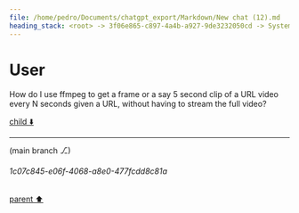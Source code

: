 ```yaml
---
file: /home/pedro/Documents/chatgpt_export/Markdown/New chat (12).md
heading_stack: <root> -> 3f06e865-c897-4a4b-a927-9de3232050cd -> System -> b071c1f2-263c-4341-9590-5213dca53085 -> System -> aaa2b49a-84e1-4810-bb7b-b731b4e96f38 -> User -> 841e4077-bd78-480f-814b-b79a9a92e559 -> Assistant -> Step 1: Probe Video for Duration -> aaa28510-70e7-4b0a-b4b4-43752da44402 -> User -> 5959d47b-4592-4d1b-8ad4-07096d9c5fcf -> Assistant -> aaa20452-6339-498f-a308-f7809045dac3 -> User -> e0c9b1a8-a937-49c0-b18f-4e993b1d06ec -> Assistant -> aaa24f19-97f1-4924-8cf1-c04b4f6c650d -> User
---
```

# User

How do I use ffmpeg to get a frame or a say 5 second clip of a URL video every N seconds given a URL, without having to stream the full video?

[child ⬇️](#1c07c845-e06f-4068-a8e0-477fcdd8c81a)

---

(main branch ⎇)
###### 1c07c845-e06f-4068-a8e0-477fcdd8c81a
[parent ⬆️](#aaa24f19-97f1-4924-8cf1-c04b4f6c650d)
